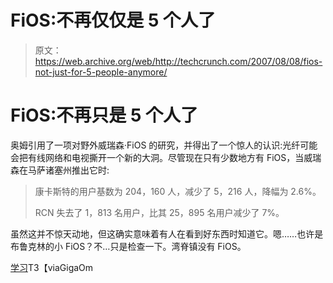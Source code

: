 # FiOS:不再仅仅是 5 个人了

> 原文：<https://web.archive.org/web/http://techcrunch.com/2007/08/08/fios-not-just-for-5-people-anymore/>

# FiOS:不再只是 5 个人了

奥姆引用了一项对野外威瑞森·FiOS 的研究，并得出了一个惊人的认识:光纤可能会把有线网络和电视撕开一个新的大洞。尽管现在只有少数地方有 FiOS，当威瑞森在马萨诸塞州推出它时:

> 康卡斯特的用户基数为 204，160 人，减少了 5，216 人，降幅为 2.6%。
> 
> RCN 失去了 1，813 名用户，比其 25，895 名用户减少了 7%。

虽然这并不惊天动地，但这确实意味着有人在看到好东西时知道它。嗯……也许是布鲁克林的小 FiOS？不…只是检查一下。湾脊镇没有 FiOS。

[学习](https://web.archive.org/web/20130628194906/http://www.onetrak.com/ShowArticle.aspx?ID=2408)T3【viaGigaOm